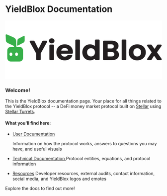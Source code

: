 # YieldBlox Documentation

![](.gitbook/assets/logo-black-text.svg)

### Welcome!

This is the YieldBlox documentation page. Your place for all things related to the YieldBlox protocol -- a DeFi money market protocol built on [Stellar](https://www.stellar.org/) using [Stellar Turrets](https://tss.stellar.org/).

#### What you'll find here:

* [User Documentation](user-docs/general.md)

  Information on how the protocol works, answers to questions you may have, and useful visuals  

* [Technical Documentation ]()Protocol entities, equations, and protocol information 
* [Resources](resources/technical-resources.md) Developer resources, external audits, contact information, social media, and YieldBlox logos and emotes

Explore the docs to find out more!

